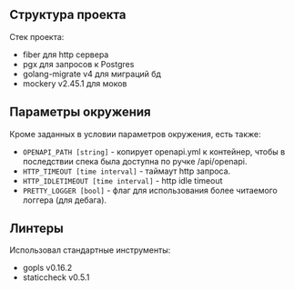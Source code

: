 ## Структура проекта
Стек проекта:
- fiber для http сервера
- pgx для запросов к Postgres
- golang-migrate v4 для миграций бд
- mockery v2.45.1 для моков

## Параметры окружения
Кроме заданных в условии параметров окружения, есть также:
- ```OPENAPI_PATH [string]``` - копирует openapi.yml к контейнер, чтобы в последствии спека была доступна по ручке /api/openapi.
- ```HTTP_TIMEOUT [time interval]``` - таймаут http запроса.
- ```HTTP_IDLETIMEOUT [time interval]``` - http idle timeout
- ```PRETTY_LOGGER [bool]``` - флаг для использования более читаемого логгера (для дебага).

## Линтеры
Использовал стандартные инструменты:
- gopls v0.16.2
- staticcheck v0.5.1